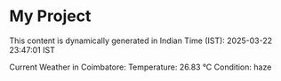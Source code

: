 # My Project

This content is dynamically generated in Indian Time (IST): 2025-03-22 23:47:01 IST


Current Weather in Coimbatore:
Temperature: 26.83 °C
Condition: haze
